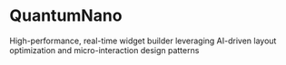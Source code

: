 # QuantumNano
High-performance, real-time widget builder leveraging AI-driven layout optimization and micro-interaction design patterns
